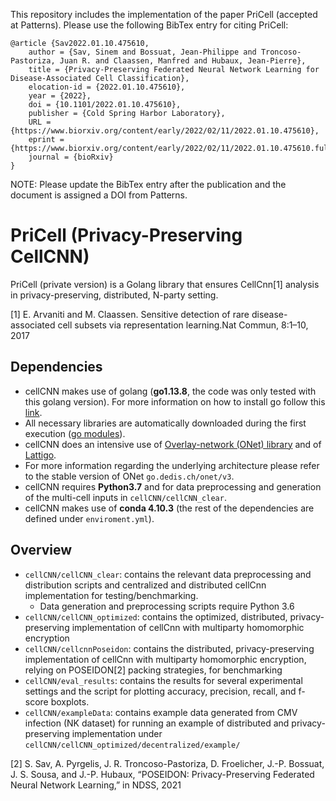 This repository includes the implementation of the paper PriCell (accepted at Patterns). 
Please use the following BibTex entry for citing PriCell:

	@article {Sav2022.01.10.475610,
		author = {Sav, Sinem and Bossuat, Jean-Philippe and Troncoso-Pastoriza, Juan R. and Claassen, Manfred and Hubaux, Jean-Pierre},
		title = {Privacy-Preserving Federated Neural Network Learning for Disease-Associated Cell Classification},
		elocation-id = {2022.01.10.475610},
		year = {2022},
		doi = {10.1101/2022.01.10.475610},
		publisher = {Cold Spring Harbor Laboratory},
		URL = {https://www.biorxiv.org/content/early/2022/02/11/2022.01.10.475610},
		eprint = {https://www.biorxiv.org/content/early/2022/02/11/2022.01.10.475610.full.pdf},
		journal = {bioRxiv}
	}

NOTE: Please update the BibTex entry after the publication and the document is assigned a DOI from Patterns. 
# PriCell (Privacy-Preserving CellCNN)

PriCell (private version) is a Golang library that ensures CellCnn[1] analysis in privacy-preserving, distributed, N-party setting.

[1] E. Arvaniti and M. Claassen. Sensitive detection of rare disease-associated cell subsets via representation learning.Nat Commun, 8:1–10, 2017
## Dependencies

* cellCNN makes use of golang (**go1.13.8**, the code was only tested with this golang version). For more information on how to install go follow this [link](https://golang.org/doc/install).
* All necessary libraries are automatically downloaded during the first execution ([go modules](https://blog.golang.org/using-go-modules)).
* cellCNN does an intensive use of [Overlay-network (ONet) library](https://github.com/dedis/onet) and of [Lattigo](https://github.com/ldsec/lattigo).
* For more information regarding the underlying architecture please refer to the stable version of ONet `go.dedis.ch/onet/v3`.
* cellCNN requires **Python3.7** and for data preprocessing and generation of the multi-cell inputs in `cellCNN/cellCNN_clear`. 
* cellCNN makes use of **conda 4.10.3** (the rest of the dependencies are defined under `enviroment.yml`).

## Overview
- `cellCNN/cellCNN_clear`: contains the relevant data preprocessing and distribution scripts and centralized and distributed cellCnn implementation for testing/benchmarking.
    - Data generation and preprocessing scripts require Python 3.6
- `cellCNN/cellCNN_optimized`: contains the optimized, distributed, privacy-preserving implementation of cellCnn with multiparty homomorphic encryption
- `cellCNN/cellcnnPoseidon`: contains the distributed, privacy-preserving implementation of cellCnn with multiparty homomorphic encryption, relying on POSEIDON[2] packing strategies, for benchmarking
- `cellCNN/eval_results`: contains the results for several experimental settings and the script for plotting accuracy, precision, recall, and f-score boxplots.
- `cellCNN/exampleData`: contains example data generated from CMV infection (NK dataset) for running an example of distributed and privacy-preserving implementation under `cellCNN/cellCNN_optimized/decentralized/example/`

[2] S. Sav, A. Pyrgelis, J. R. Troncoso-Pastoriza, D. Froelicher, J.-P. Bossuat,
  J. S. Sousa, and J.-P. Hubaux, “POSEIDON: Privacy-Preserving Federated
  Neural Network Learning,” in NDSS, 2021






  
